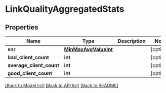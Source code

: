 # LinkQualityAggregatedStats

## Properties
Name | Type | Description | Notes
------------ | ------------- | ------------- | -------------
**snr** | [**MinMaxAvgValueInt**](MinMaxAvgValueInt.md) |  | [optional] 
**bad_client_count** | **int** |  | [optional] 
**average_client_count** | **int** |  | [optional] 
**good_client_count** | **int** |  | [optional] 

[[Back to Model list]](../README.md#documentation-for-models) [[Back to API list]](../README.md#documentation-for-api-endpoints) [[Back to README]](../README.md)

